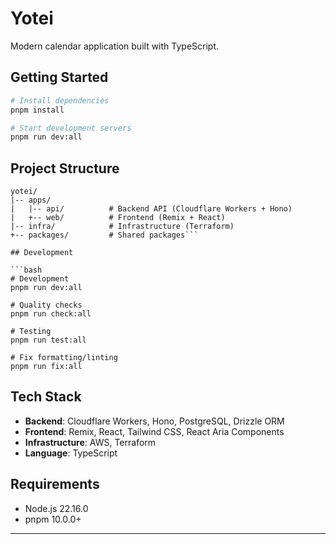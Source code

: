 # Yotei

Modern calendar application built with TypeScript.

## Getting Started

```bash
# Install dependencies
pnpm install

# Start development servers
pnpm run dev:all
```

## Project Structure

````
yotei/
|-- apps/
|   |-- api/          # Backend API (Cloudflare Workers + Hono)
|   +-- web/          # Frontend (Remix + React)
|-- infra/            # Infrastructure (Terraform)
+-- packages/         # Shared packages```

## Development

```bash
# Development
pnpm run dev:all

# Quality checks
pnpm run check:all

# Testing
pnpm run test:all

# Fix formatting/linting
pnpm run fix:all
````

## Tech Stack

- **Backend**: Cloudflare Workers, Hono, PostgreSQL, Drizzle ORM
- **Frontend**: Remix, React, Tailwind CSS, React Aria Components
- **Infrastructure**: AWS, Terraform
- **Language**: TypeScript

## Requirements

- Node.js 22.16.0
- pnpm 10.0.0+

---
